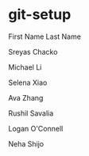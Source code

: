 # git-setup

First Name Last Name

Sreyas Chacko

Michael Li

Selena Xiao

Ava Zhang

Rushil Savalia

Logan O'Connell

N e h a   S h i j o 
 
 
